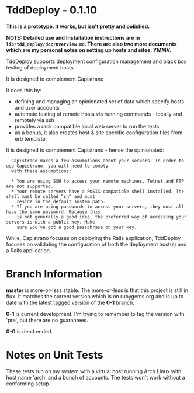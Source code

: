 # TddDeploy - 0.1.10

**This is a prototype. It works, but isn't pretty and polished.**

**NOTE: Detailed use and Installation instructions are in `lib/tdd_deploy/doc/Overview.md`.
There are also two more documents which are my personal notes on setting up hosts and sites. YMMV.**

TddDeploy supports deployment configuration management and black box testing of deployment
hosts.

It is designed to complement Capistrano

It does this by:

* defining and managing an opinionated set of data which specify hosts and user accounts
* automate testing of remote hosts via running commands - locally and remotely via ssh
* provides a rack compatible local web server to run the tests
* as a bonus, it also creates host & site specific configuration files from erb template.

It is designed to complement Capistrano - hence the opinionated:

      Capistrano makes a few assumptions about your servers. In order to use Capistrano, you will need to comply
      with these assumptions:

      * You are using SSH to access your remote machines. Telnet and FTP are not supported.
      * Your remote servers have a POSIX-compatible shell installed. The shell must be called “sh” and must
        reside in the default system path.
      * If you are using passwords to access your servers, they must all have the same password. Because this
        is not generally a good idea, the preferred way of accessing your servers is with a public key. Make
        sure you’ve got a good passphrase on your key.

While, Capistrano focuses on deploying the Rails application, TddDeploy focuses on validating the
configuration of both the deployment host(s) and a Rails application.

# Branch Information

**master** is more-or-less stable. The more-or-less is that this project is still in flux.
It matches the current version which is on rubygems.org and is up to date with the latest
tagged version of the **0-1** branch.

**0-1** is current development. I'm trying to remember to tag the version with 'pre<something>',
but there are no guarantees.

**0-0** is dead ended.

# Notes on Unit Tests

These tests run on my system with a virtual host running Arch Linux with host name 'arch'
and a bunch of accounts. The tests won't work without a conforming setup.
